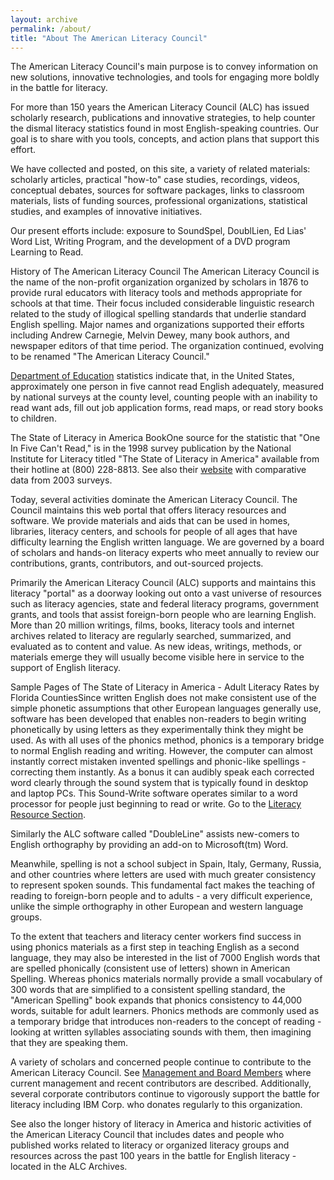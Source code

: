 ```yaml
---
layout: archive
permalink: /about/
title: "About The American Literacy Council"
---
```


The American Literacy Council's main purpose is to convey information on new solutions, innovative technologies, and tools for engaging more boldly in the battle for literacy.

For more than 150 years the American Literacy Council (ALC) has issued scholarly research, publications and innovative strategies, to help counter the dismal literacy statistics found in most English-speaking countries. Our goal is to share with you tools, concepts, and action plans that support this effort.

We have collected and posted, on this site, a variety of related materials: scholarly articles, practical "how-to" case studies, recordings, videos, conceptual debates, sources for software packages, links to classroom materials, lists of funding sources, professional organizations, statistical studies, and examples of innovative initiatives.

Our present efforts include: exposure to SoundSpel, DoublLien, Ed Lias' Word List, Writing Program, and the development of a DVD program Learning to Read.

History of The American Literacy Council
The American Literacy Council is the name of the non-profit organization organized by scholars in 1876 to provide rural educators with literacy tools and methods appropriate for schools at that time. Their focus included considerable linguistic research related to the study of illogical spelling standards that underlie standard English spelling. Major names and organizations supported their efforts including Andrew Carnegie, Melvin Dewey, many book authors, and newspaper editors of that time period. The organization continued, evolving to be renamed "The American Literacy Council."

[Department of Education](www.ed.gov) statistics indicate that, in the United States, approximately one person in five cannot read English adequately, measured by national surveys at the county level, counting people with an inability to read want ads, fill out job application forms, read maps, or read story books to children.

The State of Literacy in America BookOne source for the statistic that "One In Five Can't Read," is in the 1998 survey publication by the National Institute for Literacy titled "The State of Literacy in America" available from their hotline at (800) 228-8813. See also their [website](https://lincs.ed.gov/) with comparative data from 2003 surveys.

Today, several activities dominate the American Literacy Council. The Council maintains this web portal that offers literacy resources and software. We provide materials and aids that can be used in homes, libraries, literacy centers, and schools for people of all ages that have difficulty learning the English written language. We are governed by a board of scholars and hands-on literacy experts who meet annually to review our contributions, grants, contributors, and out-sourced projects.

Primarily the American Literacy Council (ALC) supports and maintains this literacy "portal" as a doorway looking out onto a vast universe of resources such as literacy agencies, state and federal literacy programs, government grants, and tools that assist foreign-born people who are learning English. More than 20 million writings, films, books, literacy tools and internet archives related to literacy are regularly searched, summarized, and evaluated as to content and value. As new ideas, writings, methods, or materials emerge they will usually become visible here in service to the support of English literacy.

Sample Pages of The State of Literacy in America - Adult Literacy Rates by Florida CountiesSince written English does not make consistent use of the simple phonetic assumptions that other European languages generally use, software has been developed that enables non-readers to begin writing phonetically by using letters as they experimentally think they might be used. As with all uses of the phonics method, phonics is a temporary bridge to normal English reading and writing. However, the computer can almost instantly correct mistaken invented spellings and phonic-like spellings - correcting them instantly. As a bonus it can audibly speak each corrected word clearly through the sound system that is typically found in desktop and laptop PCs. This Sound-Write software operates similar to a word processor for people just beginning to read or write. Go to the [Literacy Resource Section](http://www.americanliteracy.com/resources.html).

Similarly the ALC software called "DoubleLine" assists new-comers to English orthography by providing an add-on to Microsoft(tm) Word.

Meanwhile, spelling is not a school subject in Spain, Italy, Germany, Russia, and other countries where letters are used with much greater consistency to represent spoken sounds. This fundamental fact makes the teaching of reading to foreign-born people and to adults - a very difficult experience, unlike the simple orthography in other European and western language groups.

To the extent that teachers and literacy center workers find success in using phonics materials as a first step in teaching English as a second language, they may also be interested in the list of 7000 English words that are spelled phonically (consistent use of letters) shown in American Spelling. Whereas phonics materials normally provide a small vocabulary of 300 words that are simplified to a consistent spelling standard, the "American Spelling" book expands that phonics consistency to 44,000 words, suitable for adult learners. Phonics methods are commonly used as a temporary bridge that introduces non-readers to the concept of reading - looking at written syllables associating sounds with them, then imagining that they are speaking them.

A variety of scholars and concerned people continue to contribute to the American Literacy Council. See [Management and Board Members](http://www.americanliteracy.com/board.html) where current management and recent contributors are described. Additionally, several corporate contributors continue to vigorously support the battle for literacy including IBM Corp. who donates regularly to this organization.

See also the longer history of literacy in America and historic activities of the American Literacy Council that includes dates and people who published works related to literacy or organized literacy groups and resources across the past 100 years in the battle for English literacy - located in the ALC Archives.

